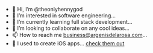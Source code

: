 - 👋 Hi, I’m @theonlyhennygod
- 👀 I’m interested in software engineering...
- 🌱 I’m currently learning full stack development...
- 💞️ I’m looking to collaborate on any cool ideas...
- 📫 How to reach me business@argenisdelarosa.com...
- 📲 I used to create iOS apps... [check them out](https://github.com/argenisdlr)

<!---
theonlyhennygod/theonlyhennygod is a ✨ special ✨ repository because its `README.md` (this file) appears on your GitHub profile.
You can click the Preview link to take a look at your changes.
--->

